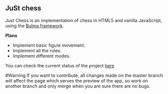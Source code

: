 ## JuSt chess
Just Chess is an implementation of chess in HTML5 and vanilla JavaScript, using the [
Bulma framework](https://www.bulma.io).

**Plans**

 - Implement basic figure movement.
 - Implement all the rules.
 - Implement different modes.

You can check the current status of the project [here](https://silvericarus.github.io/just-chess/)

#Warning
If you want to contribute, all changes made on the master branch will affect the page which serves the preview of the app, so work on another branch and only merge when you are sure there are no bugs.

